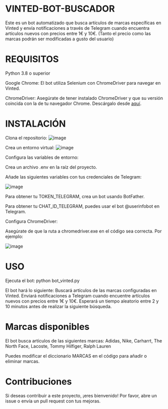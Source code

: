 # VINTED-BOT-BUSCADOR
Este es un bot automatizado que busca artículos de marcas específicas en Vinted y envía notificaciones a través de Telegram cuando encuentra artículos nuevos con precios entre 1€ y 10€. (Tanto el precio como las marcas podrán ser modificadas a gusto del usuario)

# REQUISITOS
Python 3.8 o superior

Google Chrome: El bot utiliza Selenium con ChromeDriver para navegar en Vinted.

ChromeDriver: Asegúrate de tener instalado ChromeDriver y que su versión coincida con la de tu navegador Chrome. Descárgalo desde [aquí](https://sites.google.com/chromium.org/driver/).

# INSTALACIÓN
Clona el repositorio:
![image](https://github.com/user-attachments/assets/538d1030-2cdc-4127-bb88-b5a08f6b59f2)

Crea un entorno virtual:
![image](https://github.com/user-attachments/assets/c1a6d83a-892d-4fa4-a8d8-7ba7d54774fd)

Configura las variables de entorno:

Crea un archivo .env en la raíz del proyecto.

Añade las siguientes variables con tus credenciales de Telegram:

![image](https://github.com/user-attachments/assets/f2603bb3-dc94-4fc4-b71c-f541eeed8715)

Para obtener tu TOKEN_TELEGRAM, crea un bot usando BotFather.

Para obtener tu CHAT_ID_TELEGRAM, puedes usar el bot @userinfobot en Telegram.
  
Configura ChromeDriver:

Asegúrate de que la ruta a chromedriver.exe en el código sea correcta. Por ejemplo:

![image](https://github.com/user-attachments/assets/a214fa29-385b-4150-a0b0-e1287096ad66)


# USO
Ejecuta el bot:
python bot_vinted.py

El bot hará lo siguiente:
Buscará artículos de las marcas configuradas en Vinted.
Enviará notificaciones a Telegram cuando encuentre artículos nuevos con precios entre 1€ y 10€.
Esperará un tiempo aleatorio entre 2 y 10 minutos antes de realizar la siguiente búsqueda.

# Marcas disponibles
El bot busca artículos de las siguientes marcas:
Adidas, Nike, Carharrt, The North Face, Lacoste, Tommy Hilfiger, Ralph Lauren

Puedes modificar el diccionario MARCAS en el código para añadir o eliminar marcas.

# Contribuciones
Si deseas contribuir a este proyecto, ¡eres bienvenido! Por favor, abre un issue o envía un pull request con tus mejoras.
